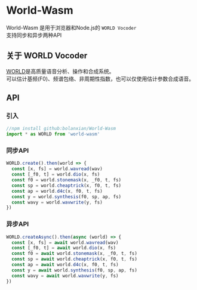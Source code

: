 # World-Wasm
World-Wasm 是用于浏览器和Node.js的 `WORLD Vocoder`  
支持同步和异步两种API

## 关于 WORLD Vocoder
[WORLD](https://github.com/mmorise/World/)是高质量语音分析、操作和合成系统。  
可以估计基频(F0)、频谱包络、非周期性指数，也可以仅使用估计参数合成语音。

## API
### 引入
```javascript
//npm install github:bolanxian/World-Wasm
import * as WORLD from 'world-wasm'
```
### 同步API
```javascript
WORLD.create().then(world => {
  const [x, fs] = world.wavread(wav)
  const [_f0, t] = world.dio(x, fs)
  const f0 = world.stonemask(x, _f0, t, fs)
  const sp = world.cheaptrick(x, f0, t, fs)
  const ap = world.d4c(x, f0, t, fs)
  const y = world.synthesis(f0, sp, ap, fs)
  const wavy = world.wavwrite(y, fs)
})
```
### 异步API
```javascript
WORLD.createAsync().then(async (world) => {
  const [x, fs] = await world.wavread(wav)
  const [_f0, t] = await world.dio(x, fs)
  const f0 = await world.stonemask(x, _f0, t, fs)
  const sp = await world.cheaptrick(x, f0, t, fs)
  const ap = await world.d4c(x, f0, t, fs)
  const y = await world.synthesis(f0, sp, ap, fs)
  const wavy = await world.wavwrite(y, fs)
})
```